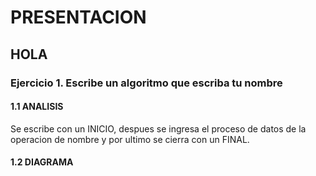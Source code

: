 # PRESENTACION 
## HOLA 
###  Ejercicio 1. Escribe un algoritmo que escriba tu nombre 
#### 1.1 ANALISIS 
Se escribe con un INICIO, despues se ingresa el proceso de datos de la operacion  de nombre y por ultimo se cierra con un FINAL.
#### 1.2 DIAGRAMA

